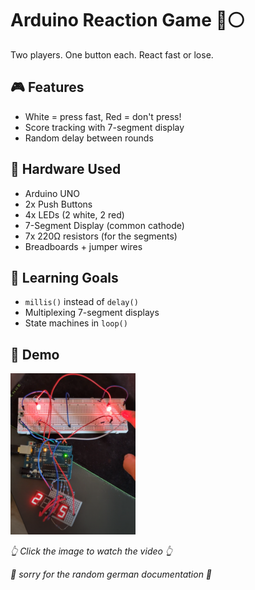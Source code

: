 # Arduino Reaction Game 🔴⚪

Two players. One button each. React fast or lose.

## 🎮 Features
- White = press fast, Red = don't press!
- Score tracking with 7-segment display
- Random delay between rounds

## 🔧 Hardware Used
- Arduino UNO
- 2x Push Buttons
- 4x LEDs (2 white, 2 red)
- 7-Segment Display (common cathode)
- 7x 220Ω resistors (for the segments)
- Breadboards + jumper wires

## 🧠 Learning Goals
- `millis()` instead of `delay()`
- Multiplexing 7-segment displays
- State machines in `loop()`

## 📸 Demo
<a href="https://streamable.com/3hbehw">
  <img src="image.png" width="200" alt="Reaction Game Demo"/>
</a>
<br>
  <p><em>👆 Click the image to watch the video 👆</em></p>

<p><em>🐔 sorry for the random german documentation 🐔 </em></p>

